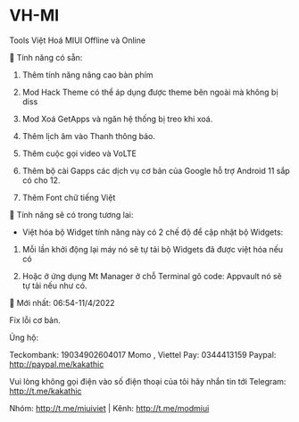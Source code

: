 # VH-MI

Tools Việt Hoá MIUI Offline và Online

🎁 Tính năng có sẵn:

1. Thêm tính năng nâng cao bàn phím

2. Mod Hack Theme có thể áp dụng được theme bên ngoài mà không bị diss

3. Mod Xoá GetApps và ngăn hệ thống bị treo khi xoá.

4. Thêm lịch âm vào Thanh thông báo.

5. Thêm cuộc gọi video và VoLTE
 
6. Thêm bộ cài Gapps các dịch vụ cơ bản của Google hỗ trợ Android 11 sắp có cho 12.

7. Thêm Font chữ tiếng Việt

🎉 Tính năng sẽ có trong tương lai:

+ Việt hóa bộ Widget tính năng này có 2 chế độ để cập nhật bộ Widgets:

1. Mỗi lần khởi động lại máy nó sẽ tự tải bộ Widgets đã được việt hóa nếu có

2. Hoặc ở ứng dụng Mt Manager ở chỗ Terminal gõ code: Appvault nó sẽ tự tải nếu như có.

📌 Mới nhất: 06:54-11/4/2022

Fix lỗi cơ bản.

Ủng hộ:

Teckombank: 19034902604017
Momo , Viettel Pay: 0344413159
Paypal: http://paypal.me/kakathic

Vui lòng không gọi điện vào số điện thoại của tôi hãy nhắn tin tới Telegram: http://t.me/kakathic

Nhóm: http://t.me/miuiviet | Kênh: http://t.me/modmiui
